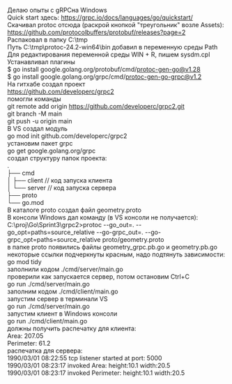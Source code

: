 Делаю опыты с gRPCна Windows  
Quick start здесь: https://grpc.io/docs/languages/go/quickstart/  
Скачивал protoc отсюда (раскрой кнопкой "треугольник" возле Assets):  
https://github.com/protocolbuffers/protobuf/releases?page=2  
Распаковал в папку C:\tmp  
Путь C:\tmp\protoc-24.2-win64\bin добавил в переменную среды Path  
Для редактирования переменной среды WIN + R, пишем sysdm.cpl  
Устанавливал плагины  
$ go install google.golang.org/protobuf/cmd/protoc-gen-go@v1.28  
$ go install google.golang.org/grpc/cmd/protoc-gen-go-grpc@v1.2  
На гитхабе создал проект  
https://github.com/developerc/grpc2  
помогли команды  
git remote add origin https://github.com/developerc/grpc2.git  
git branch -M main  
git push -u origin main  
В VS создал модуль  
go mod init github.com/developerc/grpc2  
установим пакет grpc  
go get google.golang.org/grpc  
создал структуру папок проекта:  
.  
├── cmd    
│ ├── client // код запуска клиента  
│ └── server // код запуска сервера  
├── proto  
└── go.mod  
В каталоге proto создал файл geometry.proto  
В консоли Windows дал команду (в VS консоли не получается):  
C:\proj\Go\Sprint3\grpc2>protoc --go_out=. --go_opt=paths=source_relative     --go-grpc_out=. --go-grpc_opt=paths=source_relative     proto/geometry.proto  
в папке proto появились файлы geometry_grpc.pb.go и geometry.pb.go  
некоторые ссылки подчеркнуты красным, надо подтянуть зависимости:  
go mod tidy  
заполнили кодом ./cmd/server/main.go  
проверили как запускается сервер, потом остановим Ctrl+C  
go run ./cmd/server/main.go  
заполним кодом ./cmd/client/main.go  
запустим сервер в терминали VS  
go run ./cmd/server/main.go  
запустим клиент в Windows консоли  
go run ./cmd/client/main.go  
должны получить распечатку для клиента:  
Area:  207.05  
Perimeter:  61.2  
распечатка для сервера:  
1990/03/01 08:22:55 tcp listener started at port:  5000  
1990/03/01 08:23:17 invoked Area:  height:10.1 width:20.5  
1990/03/01 08:23:17 invoked Perimeter:  height:10.1 width:20.5  
  
